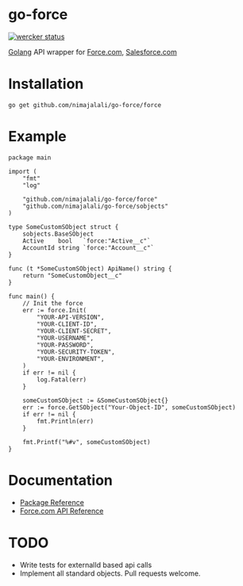 go-force
======

[![wercker status](https://app.wercker.com/status/66ea433103de60e20ce0f96340a75828/m "wercker status")](https://app.wercker.com/project/bykey/66ea433103de60e20ce0f96340a75828)

[Golang](http://golang.org/) API wrapper for [Force.com](http://www.force.com/), [Salesforce.com](http://www.salesforce.com/)

Installation
============
	go get github.com/nimajalali/go-force/force

Example
============

	package main

	import (
		"fmt"
		"log"
	
		"github.com/nimajalali/go-force/force"
		"github.com/nimajalali/go-force/sobjects"
	)
	
	type SomeCustomSObject struct {
		sobjects.BaseSObject
		Active    bool   `force:"Active__c"`
		AccountId string `force:"Account__c"`
	}
	
	func (t *SomeCustomSObject) ApiName() string {
		return "SomeCustomObject__c"
	}

	func main() {
		// Init the force
		err := force.Init(
			"YOUR-API-VERSION", 
			"YOUR-CLIENT-ID", 
			"YOUR-CLIENT-SECRET", 
			"YOUR-USERNAME", 
			"YOUR-PASSWORD", 
			"YOUR-SECURITY-TOKEN", 
			"YOUR-ENVIRONMENT",
		)
		if err != nil {
			log.Fatal(err)
		}

		someCustomSObject := &SomeCustomSObject{}
		err := force.GetSObject("Your-Object-ID", someCustomSObject)
		if err != nil {
			fmt.Println(err)
		}
		
		fmt.Printf("%#v", someCustomSObject)
	}

Documentation
=======

* [Package Reference](http://godoc.org/github.com/nimajalali/go-force/force)
* [Force.com API Reference](http://www.salesforce.com/us/developer/docs/api_rest/)

TODO
=================
* Write tests for externalId based api calls
* Implement all standard objects. Pull requests welcome.

